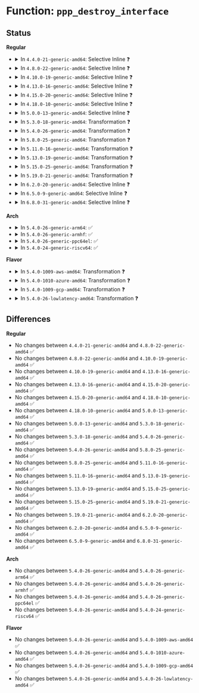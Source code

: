 # Function: <code>ppp_destroy_interface</code>

## Status
<b>Regular</b>
<ul>
<li>
<details>
<summary>In <code>4.4.0-21-generic-amd64</code>: Selective Inline ❓</summary>

```c
void ppp_destroy_interface(struct ppp * ppp)
```

```json
{
  "name": "ppp_destroy_interface",
  "collision_type": "Unique Static",
  "inline_type": "Selective",
  "funcs": [
    {
      "addr": 18446744071585093808,
      "name": "ppp_destroy_interface",
      "external": false,
      "loc": "drivers/net/ppp/ppp_generic.c:2830",
      "file": "drivers/net/ppp/ppp_generic.c",
      "inline": "not declared, inlined",
      "caller_inline": [],
      "caller_func": [
        "drivers/net/ppp/ppp_generic.c:ppp_disconnect_channel",
        "drivers/net/ppp/ppp_generic.c:ppp_release"
      ]
    }
  ],
  "symbols": [
    {
      "addr": 18446744071585093808,
      "name": "ppp_destroy_interface",
      "section": ".text",
      "bind": "STB_LOCAL",
      "size": 207
    }
  ]
}
```
</details>
</li>
<li>
<details>
<summary>In <code>4.8.0-22-generic-amd64</code>: Selective Inline ❓</summary>

```c
void ppp_destroy_interface(struct ppp * ppp)
```

```json
{
  "name": "ppp_destroy_interface",
  "collision_type": "Unique Static",
  "inline_type": "Selective",
  "funcs": [
    {
      "addr": 18446744071585486400,
      "name": "ppp_destroy_interface",
      "external": false,
      "loc": "drivers/net/ppp/ppp_generic.c:2985",
      "file": "drivers/net/ppp/ppp_generic.c",
      "inline": "not declared, inlined",
      "caller_inline": [],
      "caller_func": [
        "drivers/net/ppp/ppp_generic.c:ppp_disconnect_channel",
        "drivers/net/ppp/ppp_generic.c:ppp_release"
      ]
    }
  ],
  "symbols": [
    {
      "addr": 18446744071585486400,
      "name": "ppp_destroy_interface",
      "section": ".text",
      "bind": "STB_LOCAL",
      "size": 207
    }
  ]
}
```
</details>
</li>
<li>
<details>
<summary>In <code>4.10.0-19-generic-amd64</code>: Selective Inline ❓</summary>

```c
void ppp_destroy_interface(struct ppp * ppp)
```

```json
{
  "name": "ppp_destroy_interface",
  "collision_type": "Unique Static",
  "inline_type": "Selective",
  "funcs": [
    {
      "addr": 18446744071585674016,
      "name": "ppp_destroy_interface",
      "external": false,
      "loc": "drivers/net/ppp/ppp_generic.c:3024",
      "file": "drivers/net/ppp/ppp_generic.c",
      "inline": "not declared, inlined",
      "caller_inline": [],
      "caller_func": [
        "drivers/net/ppp/ppp_generic.c:ppp_disconnect_channel",
        "drivers/net/ppp/ppp_generic.c:ppp_release"
      ]
    }
  ],
  "symbols": [
    {
      "addr": 18446744071585674016,
      "name": "ppp_destroy_interface",
      "section": ".text",
      "bind": "STB_LOCAL",
      "size": 207
    }
  ]
}
```
</details>
</li>
<li>
<details>
<summary>In <code>4.13.0-16-generic-amd64</code>: Selective Inline ❓</summary>

```c
void ppp_destroy_interface(struct ppp * ppp)
```

```json
{
  "name": "ppp_destroy_interface",
  "collision_type": "Unique Static",
  "inline_type": "Selective",
  "funcs": [
    {
      "addr": 18446744071585761088,
      "name": "ppp_destroy_interface",
      "external": false,
      "loc": "drivers/net/ppp/ppp_generic.c:3038",
      "file": "drivers/net/ppp/ppp_generic.c",
      "inline": "not declared, inlined",
      "caller_inline": [],
      "caller_func": [
        "drivers/net/ppp/ppp_generic.c:ppp_disconnect_channel",
        "drivers/net/ppp/ppp_generic.c:ppp_release"
      ]
    }
  ],
  "symbols": [
    {
      "addr": 18446744071585761088,
      "name": "ppp_destroy_interface",
      "section": ".text",
      "bind": "STB_LOCAL",
      "size": 219
    }
  ]
}
```
</details>
</li>
<li>
<details>
<summary>In <code>4.15.0-20-generic-amd64</code>: Selective Inline ❓</summary>

```c
void ppp_destroy_interface(struct ppp * ppp)
```

```json
{
  "name": "ppp_destroy_interface",
  "collision_type": "Unique Static",
  "inline_type": "Selective",
  "funcs": [
    {
      "addr": 18446744071586199056,
      "name": "ppp_destroy_interface",
      "external": false,
      "loc": "drivers/net/ppp/ppp_generic.c:3065",
      "file": "drivers/net/ppp/ppp_generic.c",
      "inline": "not declared, inlined",
      "caller_inline": [],
      "caller_func": [
        "drivers/net/ppp/ppp_generic.c:ppp_disconnect_channel",
        "drivers/net/ppp/ppp_generic.c:ppp_dev_priv_destructor",
        "drivers/net/ppp/ppp_generic.c:ppp_release"
      ]
    }
  ],
  "symbols": [
    {
      "addr": 18446744071586199056,
      "name": "ppp_destroy_interface",
      "section": ".text",
      "bind": "STB_LOCAL",
      "size": 219
    }
  ]
}
```
</details>
</li>
<li>
<details>
<summary>In <code>4.18.0-10-generic-amd64</code>: Selective Inline ❓</summary>

```c
void ppp_destroy_interface(struct ppp * ppp)
```

```json
{
  "name": "ppp_destroy_interface",
  "collision_type": "Unique Static",
  "inline_type": "Selective",
  "funcs": [
    {
      "addr": 18446744071586455360,
      "name": "ppp_destroy_interface",
      "external": false,
      "loc": "drivers/net/ppp/ppp_generic.c:3048",
      "file": "drivers/net/ppp/ppp_generic.c",
      "inline": "not declared, inlined",
      "caller_inline": [],
      "caller_func": [
        "drivers/net/ppp/ppp_generic.c:ppp_disconnect_channel",
        "drivers/net/ppp/ppp_generic.c:ppp_dev_priv_destructor",
        "drivers/net/ppp/ppp_generic.c:ppp_release"
      ]
    }
  ],
  "symbols": [
    {
      "addr": 18446744071586455360,
      "name": "ppp_destroy_interface",
      "section": ".text",
      "bind": "STB_LOCAL",
      "size": 219
    }
  ]
}
```
</details>
</li>
<li>
<details>
<summary>In <code>5.0.0-13-generic-amd64</code>: Selective Inline ❓</summary>

```c
void ppp_destroy_interface(struct ppp * ppp)
```

```json
{
  "name": "ppp_destroy_interface",
  "collision_type": "Unique Static",
  "inline_type": "Selective",
  "funcs": [
    {
      "addr": 18446744071586603088,
      "name": "ppp_destroy_interface",
      "external": false,
      "loc": "drivers/net/ppp/ppp_generic.c:3096",
      "file": "drivers/net/ppp/ppp_generic.c",
      "inline": "not declared, inlined",
      "caller_inline": [],
      "caller_func": [
        "drivers/net/ppp/ppp_generic.c:ppp_disconnect_channel",
        "drivers/net/ppp/ppp_generic.c:ppp_dev_priv_destructor",
        "drivers/net/ppp/ppp_generic.c:ppp_release"
      ]
    }
  ],
  "symbols": [
    {
      "addr": 18446744071586603088,
      "name": "ppp_destroy_interface",
      "section": ".text",
      "bind": "STB_LOCAL",
      "size": 219
    }
  ]
}
```
</details>
</li>
<li>
<details>
<summary>In <code>5.3.0-18-generic-amd64</code>: Transformation ❓</summary>

```c
void ppp_destroy_interface(struct ppp * ppp)
```

```json
{
  "name": "ppp_destroy_interface",
  "collision_type": "Unique Static",
  "inline_type": "No",
  "funcs": [
    {
      "addr": 0,
      "name": "ppp_destroy_interface",
      "external": false,
      "loc": "drivers/net/ppp/ppp_generic.c:3092",
      "file": "drivers/net/ppp/ppp_generic.c",
      "inline": "seen, unknown",
      "caller_inline": [],
      "caller_func": [
        "drivers/net/ppp/ppp_generic.c:ppp_disconnect_channel",
        "drivers/net/ppp/ppp_generic.c:ppp_dev_priv_destructor",
        "drivers/net/ppp/ppp_generic.c:ppp_release"
      ]
    }
  ],
  "symbols": [
    {
      "addr": 18446744071586854752,
      "name": "ppp_destroy_interface",
      "section": ".text",
      "bind": "STB_LOCAL",
      "size": 214
    },
    {
      "addr": 18446744071586871758,
      "name": "ppp_destroy_interface.cold",
      "section": ".text",
      "bind": "STB_LOCAL",
      "size": 33
    }
  ]
}
```
</details>
</li>
<li>
<details>
<summary>In <code>5.4.0-26-generic-amd64</code>: Transformation ❓</summary>

```c
void ppp_destroy_interface(struct ppp * ppp)
```

```json
{
  "name": "ppp_destroy_interface",
  "collision_type": "Unique Static",
  "inline_type": "No",
  "funcs": [
    {
      "addr": 0,
      "name": "ppp_destroy_interface",
      "external": false,
      "loc": "drivers/net/ppp/ppp_generic.c:3092",
      "file": "drivers/net/ppp/ppp_generic.c",
      "inline": "seen, unknown",
      "caller_inline": [],
      "caller_func": [
        "drivers/net/ppp/ppp_generic.c:ppp_disconnect_channel",
        "drivers/net/ppp/ppp_generic.c:ppp_dev_priv_destructor",
        "drivers/net/ppp/ppp_generic.c:ppp_release"
      ]
    }
  ],
  "symbols": [
    {
      "addr": 18446744071587000752,
      "name": "ppp_destroy_interface",
      "section": ".text",
      "bind": "STB_LOCAL",
      "size": 214
    },
    {
      "addr": 18446744071587017790,
      "name": "ppp_destroy_interface.cold",
      "section": ".text",
      "bind": "STB_LOCAL",
      "size": 33
    }
  ]
}
```
</details>
</li>
<li>
<details>
<summary>In <code>5.8.0-25-generic-amd64</code>: Transformation ❓</summary>

```c
void ppp_destroy_interface(struct ppp * ppp)
```

```json
{
  "name": "ppp_destroy_interface",
  "collision_type": "Unique Static",
  "inline_type": "No",
  "funcs": [
    {
      "addr": 0,
      "name": "ppp_destroy_interface",
      "external": false,
      "loc": "drivers/net/ppp/ppp_generic.c:3176",
      "file": "drivers/net/ppp/ppp_generic.c",
      "inline": "seen, unknown",
      "caller_inline": [],
      "caller_func": [
        "drivers/net/ppp/ppp_generic.c:ppp_disconnect_channel",
        "drivers/net/ppp/ppp_generic.c:ppp_dev_priv_destructor",
        "drivers/net/ppp/ppp_generic.c:ppp_release"
      ]
    }
  ],
  "symbols": [
    {
      "addr": 18446744071587827456,
      "name": "ppp_destroy_interface",
      "section": ".text",
      "bind": "STB_LOCAL",
      "size": 216
    },
    {
      "addr": 18446744071587846198,
      "name": "ppp_destroy_interface.cold",
      "section": ".text",
      "bind": "STB_LOCAL",
      "size": 33
    }
  ]
}
```
</details>
</li>
<li>
<details>
<summary>In <code>5.11.0-16-generic-amd64</code>: Transformation ❓</summary>

```c
void ppp_destroy_interface(struct ppp * ppp)
```

```json
{
  "name": "ppp_destroy_interface",
  "collision_type": "Unique Static",
  "inline_type": "No",
  "funcs": [
    {
      "addr": 0,
      "name": "ppp_destroy_interface",
      "external": false,
      "loc": "drivers/net/ppp/ppp_generic.c:3327",
      "file": "drivers/net/ppp/ppp_generic.c",
      "inline": "seen, unknown",
      "caller_inline": [],
      "caller_func": [
        "drivers/net/ppp/ppp_generic.c:ppp_disconnect_channel",
        "drivers/net/ppp/ppp_generic.c:ppp_dev_priv_destructor",
        "drivers/net/ppp/ppp_generic.c:ppp_release"
      ]
    }
  ],
  "symbols": [
    {
      "addr": 18446744071587885280,
      "name": "ppp_destroy_interface",
      "section": ".text",
      "bind": "STB_LOCAL",
      "size": 216
    },
    {
      "addr": 18446744071591532814,
      "name": "ppp_destroy_interface.cold",
      "section": ".text",
      "bind": "STB_LOCAL",
      "size": 33
    }
  ]
}
```
</details>
</li>
<li>
<details>
<summary>In <code>5.13.0-19-generic-amd64</code>: Transformation ❓</summary>

```c
void ppp_destroy_interface(struct ppp * ppp)
```

```json
{
  "name": "ppp_destroy_interface",
  "collision_type": "Unique Static",
  "inline_type": "No",
  "funcs": [
    {
      "addr": 0,
      "name": "ppp_destroy_interface",
      "external": false,
      "loc": "drivers/net/ppp/ppp_generic.c:3360",
      "file": "drivers/net/ppp/ppp_generic.c",
      "inline": "seen, unknown",
      "caller_inline": [],
      "caller_func": [
        "drivers/net/ppp/ppp_generic.c:ppp_disconnect_channel",
        "drivers/net/ppp/ppp_generic.c:ppp_dev_priv_destructor",
        "drivers/net/ppp/ppp_generic.c:ppp_release"
      ]
    }
  ],
  "symbols": [
    {
      "addr": 18446744071587765104,
      "name": "ppp_destroy_interface",
      "section": ".text",
      "bind": "STB_LOCAL",
      "size": 216
    },
    {
      "addr": 18446744071591475045,
      "name": "ppp_destroy_interface.cold",
      "section": ".text",
      "bind": "STB_LOCAL",
      "size": 33
    }
  ]
}
```
</details>
</li>
<li>
<details>
<summary>In <code>5.15.0-25-generic-amd64</code>: Transformation ❓</summary>

```c
void ppp_destroy_interface(struct ppp * ppp)
```

```json
{
  "name": "ppp_destroy_interface",
  "collision_type": "Unique Static",
  "inline_type": "No",
  "funcs": [
    {
      "addr": 0,
      "name": "ppp_destroy_interface",
      "external": false,
      "loc": "drivers/net/ppp/ppp_generic.c:3365",
      "file": "drivers/net/ppp/ppp_generic.c",
      "inline": "seen, unknown",
      "caller_inline": [],
      "caller_func": [
        "drivers/net/ppp/ppp_generic.c:ppp_disconnect_channel",
        "drivers/net/ppp/ppp_generic.c:ppp_dev_priv_destructor",
        "drivers/net/ppp/ppp_generic.c:ppp_release"
      ]
    }
  ],
  "symbols": [
    {
      "addr": 18446744071588361488,
      "name": "ppp_destroy_interface",
      "section": ".text",
      "bind": "STB_LOCAL",
      "size": 216
    },
    {
      "addr": 18446744071592545679,
      "name": "ppp_destroy_interface.cold",
      "section": ".text",
      "bind": "STB_LOCAL",
      "size": 33
    }
  ]
}
```
</details>
</li>
<li>
<details>
<summary>In <code>5.19.0-21-generic-amd64</code>: Transformation ❓</summary>

```c
void ppp_destroy_interface(struct ppp * ppp)
```

```json
{
  "name": "ppp_destroy_interface",
  "collision_type": "Unique Static",
  "inline_type": "No",
  "funcs": [
    {
      "addr": 0,
      "name": "ppp_destroy_interface",
      "external": false,
      "loc": "drivers/net/ppp/ppp_generic.c:3366",
      "file": "drivers/net/ppp/ppp_generic.c",
      "inline": "seen, unknown",
      "caller_inline": [],
      "caller_func": [
        "drivers/net/ppp/ppp_generic.c:ppp_disconnect_channel",
        "drivers/net/ppp/ppp_generic.c:ppp_dev_priv_destructor",
        "drivers/net/ppp/ppp_generic.c:ppp_release"
      ]
    }
  ],
  "symbols": [
    {
      "addr": 18446744071589756656,
      "name": "ppp_destroy_interface",
      "section": ".text",
      "bind": "STB_LOCAL",
      "size": 225
    },
    {
      "addr": 18446744071594424996,
      "name": "ppp_destroy_interface.cold",
      "section": ".text",
      "bind": "STB_LOCAL",
      "size": 31
    }
  ]
}
```
</details>
</li>
<li>
<details>
<summary>In <code>6.2.0-20-generic-amd64</code>: Selective Inline ❓</summary>

```c
void ppp_destroy_interface(struct ppp * ppp)
```

```json
{
  "name": "ppp_destroy_interface",
  "collision_type": "Unique Static",
  "inline_type": "Selective",
  "funcs": [
    {
      "addr": 18446744071591410384,
      "name": "ppp_destroy_interface",
      "external": false,
      "loc": "drivers/net/ppp/ppp_generic.c:3368",
      "file": "drivers/net/ppp/ppp_generic.c",
      "inline": "not declared, inlined",
      "caller_inline": [],
      "caller_func": [
        "drivers/net/ppp/ppp_generic.c:ppp_disconnect_channel",
        "drivers/net/ppp/ppp_generic.c:ppp_dev_priv_destructor",
        "drivers/net/ppp/ppp_generic.c:ppp_release"
      ]
    }
  ],
  "symbols": [
    {
      "addr": 18446744071591410384,
      "name": "ppp_destroy_interface",
      "section": ".text",
      "bind": "STB_LOCAL",
      "size": 260
    }
  ]
}
```
</details>
</li>
<li>
<details>
<summary>In <code>6.5.0-9-generic-amd64</code>: Selective Inline ❓</summary>

```c
void ppp_destroy_interface(struct ppp * ppp)
```

```json
{
  "name": "ppp_destroy_interface",
  "collision_type": "Unique Static",
  "inline_type": "Selective",
  "funcs": [
    {
      "addr": 18446744071591825504,
      "name": "ppp_destroy_interface",
      "external": false,
      "loc": "drivers/net/ppp/ppp_generic.c:3368",
      "file": "drivers/net/ppp/ppp_generic.c",
      "inline": "not declared, inlined",
      "caller_inline": [],
      "caller_func": [
        "drivers/net/ppp/ppp_generic.c:ppp_disconnect_channel",
        "drivers/net/ppp/ppp_generic.c:ppp_dev_priv_destructor",
        "drivers/net/ppp/ppp_generic.c:ppp_release"
      ]
    }
  ],
  "symbols": [
    {
      "addr": 18446744071591825504,
      "name": "ppp_destroy_interface",
      "section": ".text",
      "bind": "STB_LOCAL",
      "size": 260
    }
  ]
}
```
</details>
</li>
<li>
<details>
<summary>In <code>6.8.0-31-generic-amd64</code>: Selective Inline ❓</summary>

```c
void ppp_destroy_interface(struct ppp * ppp)
```

```json
{
  "name": "ppp_destroy_interface",
  "collision_type": "Unique Static",
  "inline_type": "Selective",
  "funcs": [
    {
      "addr": 18446744071592573488,
      "name": "ppp_destroy_interface",
      "external": false,
      "loc": "drivers/net/ppp/ppp_generic.c:3368",
      "file": "drivers/net/ppp/ppp_generic.c",
      "inline": "not declared, inlined",
      "caller_inline": [],
      "caller_func": [
        "drivers/net/ppp/ppp_generic.c:ppp_disconnect_channel",
        "drivers/net/ppp/ppp_generic.c:ppp_dev_priv_destructor",
        "drivers/net/ppp/ppp_generic.c:ppp_release"
      ]
    }
  ],
  "symbols": [
    {
      "addr": 18446744071592573488,
      "name": "ppp_destroy_interface",
      "section": ".text",
      "bind": "STB_LOCAL",
      "size": 275
    }
  ]
}
```
</details>
</li>
</ul>
<b>Arch</b>
<ul>
<li>
<details>
<summary>In <code>5.4.0-26-generic-arm64</code>: ✅</summary>

```c
void ppp_destroy_interface(struct ppp * ppp)
```

```json
{
  "name": "ppp_destroy_interface",
  "collision_type": "Unique Static",
  "inline_type": "No",
  "funcs": [
    {
      "addr": 18446603336500116192,
      "name": "ppp_destroy_interface",
      "external": false,
      "loc": "drivers/net/ppp/ppp_generic.c:3092",
      "file": "drivers/net/ppp/ppp_generic.c",
      "inline": "seen, unknown",
      "caller_inline": [],
      "caller_func": [
        "drivers/net/ppp/ppp_generic.c:ppp_disconnect_channel",
        "drivers/net/ppp/ppp_generic.c:ppp_dev_priv_destructor",
        "drivers/net/ppp/ppp_generic.c:ppp_release"
      ]
    }
  ],
  "symbols": [
    {
      "addr": 18446603336500116192,
      "name": "ppp_destroy_interface",
      "section": ".text",
      "bind": "STB_LOCAL",
      "size": 228
    }
  ]
}
```
</details>
</li>
<li>
<details>
<summary>In <code>5.4.0-26-generic-armhf</code>: ✅</summary>

```c
void ppp_destroy_interface(struct ppp * ppp)
```

```json
{
  "name": "ppp_destroy_interface",
  "collision_type": "Unique Static",
  "inline_type": "No",
  "funcs": [
    {
      "addr": 3232612096,
      "name": "ppp_destroy_interface",
      "external": false,
      "loc": "drivers/net/ppp/ppp_generic.c:3092",
      "file": "drivers/net/ppp/ppp_generic.c",
      "inline": "seen, unknown",
      "caller_inline": [],
      "caller_func": [
        "drivers/net/ppp/ppp_generic.c:ppp_disconnect_channel",
        "drivers/net/ppp/ppp_generic.c:ppp_dev_priv_destructor",
        "drivers/net/ppp/ppp_generic.c:ppp_release"
      ]
    }
  ],
  "symbols": [
    {
      "addr": 3232612096,
      "name": "ppp_destroy_interface",
      "section": ".text",
      "bind": "STB_LOCAL",
      "size": 244
    }
  ]
}
```
</details>
</li>
<li>
<details>
<summary>In <code>5.4.0-26-generic-ppc64el</code>: ✅</summary>

```c
void ppp_destroy_interface(struct ppp * ppp)
```

```json
{
  "name": "ppp_destroy_interface",
  "collision_type": "Unique Static",
  "inline_type": "No",
  "funcs": [
    {
      "addr": 13835058055293329504,
      "name": "ppp_destroy_interface",
      "external": false,
      "loc": "drivers/net/ppp/ppp_generic.c:3092",
      "file": "drivers/net/ppp/ppp_generic.c",
      "inline": "seen, unknown",
      "caller_inline": [],
      "caller_func": [
        "drivers/net/ppp/ppp_generic.c:ppp_disconnect_channel",
        "drivers/net/ppp/ppp_generic.c:ppp_dev_priv_destructor",
        "drivers/net/ppp/ppp_generic.c:ppp_release"
      ]
    }
  ],
  "symbols": [
    {
      "addr": 13835058055293329504,
      "name": "ppp_destroy_interface",
      "section": ".text",
      "bind": "STB_LOCAL",
      "size": 300
    }
  ]
}
```
</details>
</li>
<li>
<details>
<summary>In <code>5.4.0-24-generic-riscv64</code>: ✅</summary>

```c
void ppp_destroy_interface(struct ppp * ppp)
```

```json
{
  "name": "ppp_destroy_interface",
  "collision_type": "Unique Static",
  "inline_type": "No",
  "funcs": [
    {
      "addr": 18446743936277069004,
      "name": "ppp_destroy_interface",
      "external": false,
      "loc": "drivers/net/ppp/ppp_generic.c:3092",
      "file": "drivers/net/ppp/ppp_generic.c",
      "inline": "seen, unknown",
      "caller_inline": [],
      "caller_func": [
        "drivers/net/ppp/ppp_generic.c:ppp_disconnect_channel",
        "drivers/net/ppp/ppp_generic.c:ppp_dev_priv_destructor",
        "drivers/net/ppp/ppp_generic.c:ppp_release"
      ]
    }
  ],
  "symbols": [
    {
      "addr": 18446743936277069004,
      "name": "ppp_destroy_interface",
      "section": ".text",
      "bind": "STB_LOCAL",
      "size": 210
    }
  ]
}
```
</details>
</li>
</ul>
<b>Flavor</b>
<ul>
<li>
<details>
<summary>In <code>5.4.0-1009-aws-amd64</code>: Transformation ❓</summary>

```c
void ppp_destroy_interface(struct ppp * ppp)
```

```json
{
  "name": "ppp_destroy_interface",
  "collision_type": "Unique Static",
  "inline_type": "No",
  "funcs": [
    {
      "addr": 0,
      "name": "ppp_destroy_interface",
      "external": false,
      "loc": "drivers/net/ppp/ppp_generic.c:3092",
      "file": "drivers/net/ppp/ppp_generic.c",
      "inline": "seen, unknown",
      "caller_inline": [],
      "caller_func": [
        "drivers/net/ppp/ppp_generic.c:ppp_disconnect_channel",
        "drivers/net/ppp/ppp_generic.c:ppp_dev_priv_destructor",
        "drivers/net/ppp/ppp_generic.c:ppp_release"
      ]
    }
  ],
  "symbols": [
    {
      "addr": 18446744071586757776,
      "name": "ppp_destroy_interface",
      "section": ".text",
      "bind": "STB_LOCAL",
      "size": 214
    },
    {
      "addr": 18446744071586774814,
      "name": "ppp_destroy_interface.cold",
      "section": ".text",
      "bind": "STB_LOCAL",
      "size": 33
    }
  ]
}
```
</details>
</li>
<li>
<details>
<summary>In <code>5.4.0-1010-azure-amd64</code>: Transformation ❓</summary>

```c
void ppp_destroy_interface(struct ppp * ppp)
```

```json
{
  "name": "ppp_destroy_interface",
  "collision_type": "Unique Static",
  "inline_type": "No",
  "funcs": [
    {
      "addr": 0,
      "name": "ppp_destroy_interface",
      "external": false,
      "loc": "drivers/net/ppp/ppp_generic.c:3092",
      "file": "drivers/net/ppp/ppp_generic.c",
      "inline": "seen, unknown",
      "caller_inline": [],
      "caller_func": [
        "drivers/net/ppp/ppp_generic.c:ppp_disconnect_channel",
        "drivers/net/ppp/ppp_generic.c:ppp_dev_priv_destructor",
        "drivers/net/ppp/ppp_generic.c:ppp_release"
      ]
    }
  ],
  "symbols": [
    {
      "addr": 18446744071586663008,
      "name": "ppp_destroy_interface",
      "section": ".text",
      "bind": "STB_LOCAL",
      "size": 214
    },
    {
      "addr": 18446744071586680046,
      "name": "ppp_destroy_interface.cold",
      "section": ".text",
      "bind": "STB_LOCAL",
      "size": 33
    }
  ]
}
```
</details>
</li>
<li>
<details>
<summary>In <code>5.4.0-1009-gcp-amd64</code>: Transformation ❓</summary>

```c
void ppp_destroy_interface(struct ppp * ppp)
```

```json
{
  "name": "ppp_destroy_interface",
  "collision_type": "Unique Static",
  "inline_type": "No",
  "funcs": [
    {
      "addr": 0,
      "name": "ppp_destroy_interface",
      "external": false,
      "loc": "drivers/net/ppp/ppp_generic.c:3092",
      "file": "drivers/net/ppp/ppp_generic.c",
      "inline": "seen, unknown",
      "caller_inline": [],
      "caller_func": [
        "drivers/net/ppp/ppp_generic.c:ppp_disconnect_channel",
        "drivers/net/ppp/ppp_generic.c:ppp_dev_priv_destructor",
        "drivers/net/ppp/ppp_generic.c:ppp_release"
      ]
    }
  ],
  "symbols": [
    {
      "addr": 18446744071586955312,
      "name": "ppp_destroy_interface",
      "section": ".text",
      "bind": "STB_LOCAL",
      "size": 214
    },
    {
      "addr": 18446744071586972350,
      "name": "ppp_destroy_interface.cold",
      "section": ".text",
      "bind": "STB_LOCAL",
      "size": 33
    }
  ]
}
```
</details>
</li>
<li>
<details>
<summary>In <code>5.4.0-26-lowlatency-amd64</code>: Transformation ❓</summary>

```c
void ppp_destroy_interface(struct ppp * ppp)
```

```json
{
  "name": "ppp_destroy_interface",
  "collision_type": "Unique Static",
  "inline_type": "No",
  "funcs": [
    {
      "addr": 0,
      "name": "ppp_destroy_interface",
      "external": false,
      "loc": "drivers/net/ppp/ppp_generic.c:3092",
      "file": "drivers/net/ppp/ppp_generic.c",
      "inline": "seen, unknown",
      "caller_inline": [],
      "caller_func": [
        "drivers/net/ppp/ppp_generic.c:ppp_disconnect_channel",
        "drivers/net/ppp/ppp_generic.c:ppp_dev_priv_destructor",
        "drivers/net/ppp/ppp_generic.c:ppp_release"
      ]
    }
  ],
  "symbols": [
    {
      "addr": 18446744071587062576,
      "name": "ppp_destroy_interface",
      "section": ".text",
      "bind": "STB_LOCAL",
      "size": 214
    },
    {
      "addr": 18446744071587079537,
      "name": "ppp_destroy_interface.cold",
      "section": ".text",
      "bind": "STB_LOCAL",
      "size": 33
    }
  ]
}
```
</details>
</li>
</ul>

## Differences
<b>Regular</b>
<ul>
<li>
No changes between <code>4.4.0-21-generic-amd64</code> and <code>4.8.0-22-generic-amd64</code> ✅
</li>
<li>
No changes between <code>4.8.0-22-generic-amd64</code> and <code>4.10.0-19-generic-amd64</code> ✅
</li>
<li>
No changes between <code>4.10.0-19-generic-amd64</code> and <code>4.13.0-16-generic-amd64</code> ✅
</li>
<li>
No changes between <code>4.13.0-16-generic-amd64</code> and <code>4.15.0-20-generic-amd64</code> ✅
</li>
<li>
No changes between <code>4.15.0-20-generic-amd64</code> and <code>4.18.0-10-generic-amd64</code> ✅
</li>
<li>
No changes between <code>4.18.0-10-generic-amd64</code> and <code>5.0.0-13-generic-amd64</code> ✅
</li>
<li>
No changes between <code>5.0.0-13-generic-amd64</code> and <code>5.3.0-18-generic-amd64</code> ✅
</li>
<li>
No changes between <code>5.3.0-18-generic-amd64</code> and <code>5.4.0-26-generic-amd64</code> ✅
</li>
<li>
No changes between <code>5.4.0-26-generic-amd64</code> and <code>5.8.0-25-generic-amd64</code> ✅
</li>
<li>
No changes between <code>5.8.0-25-generic-amd64</code> and <code>5.11.0-16-generic-amd64</code> ✅
</li>
<li>
No changes between <code>5.11.0-16-generic-amd64</code> and <code>5.13.0-19-generic-amd64</code> ✅
</li>
<li>
No changes between <code>5.13.0-19-generic-amd64</code> and <code>5.15.0-25-generic-amd64</code> ✅
</li>
<li>
No changes between <code>5.15.0-25-generic-amd64</code> and <code>5.19.0-21-generic-amd64</code> ✅
</li>
<li>
No changes between <code>5.19.0-21-generic-amd64</code> and <code>6.2.0-20-generic-amd64</code> ✅
</li>
<li>
No changes between <code>6.2.0-20-generic-amd64</code> and <code>6.5.0-9-generic-amd64</code> ✅
</li>
<li>
No changes between <code>6.5.0-9-generic-amd64</code> and <code>6.8.0-31-generic-amd64</code> ✅
</li>
</ul>
<b>Arch</b>
<ul>
<li>
No changes between <code>5.4.0-26-generic-amd64</code> and <code>5.4.0-26-generic-arm64</code> ✅
</li>
<li>
No changes between <code>5.4.0-26-generic-amd64</code> and <code>5.4.0-26-generic-armhf</code> ✅
</li>
<li>
No changes between <code>5.4.0-26-generic-amd64</code> and <code>5.4.0-26-generic-ppc64el</code> ✅
</li>
<li>
No changes between <code>5.4.0-26-generic-amd64</code> and <code>5.4.0-24-generic-riscv64</code> ✅
</li>
</ul>
<b>Flavor</b>
<ul>
<li>
No changes between <code>5.4.0-26-generic-amd64</code> and <code>5.4.0-1009-aws-amd64</code> ✅
</li>
<li>
No changes between <code>5.4.0-26-generic-amd64</code> and <code>5.4.0-1010-azure-amd64</code> ✅
</li>
<li>
No changes between <code>5.4.0-26-generic-amd64</code> and <code>5.4.0-1009-gcp-amd64</code> ✅
</li>
<li>
No changes between <code>5.4.0-26-generic-amd64</code> and <code>5.4.0-26-lowlatency-amd64</code> ✅
</li>
</ul>
